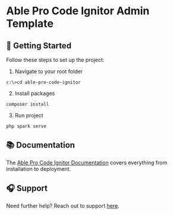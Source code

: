 # Able Pro Code Ignitor Admin Template

## 🚀 Getting Started

Follow these steps to set up the project:

1. Navigate to your root folder

```
c:\>cd able-pro-code-ignitor
```

2. Install packages

```
composer install
```

3. Run project

```
php spark serve
```

## 📚 Documentation

The [Able Pro Code Ignitor Documentation](https://phoenixcoded.gitbook.io/able-pro/code-ignitor) covers everything from installation to deployment.

## 🎧 Support

Need further help? Reach out to support [here](https://phoenixcoded.authordesk.app/author/tickets).